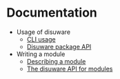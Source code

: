 # Documentation

* Usage of disuware
    * [CLI usage](disuware/cli-usage.md)
    * [Disuware package API](disuware/package-api.md)
* Writing a module
    * [Describing a module](module/module-description-file.md)
    * [The disuware API for modules](module/module-api.md)
